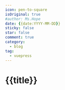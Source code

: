 ```yaml
---
icon: pen-to-square
isOriginal: true
#author: Ms.Hope
date: {{date:YYYY-MM-DD}}
sticky: false
star: false
comment: true
category:
  - blog
tag:
  - vuepress
---
```


# {{title}}

